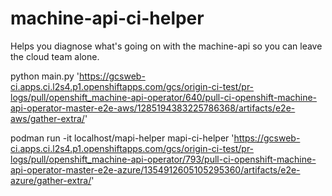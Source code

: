 # machine-api-ci-helper

Helps you diagnose what's going on with the machine-api
so you can leave the cloud team alone.

python main.py 'https://gcsweb-ci.apps.ci.l2s4.p1.openshiftapps.com/gcs/origin-ci-test/pr-logs/pull/openshift_machine-api-operator/640/pull-ci-openshift-machine-api-operator-master-e2e-aws/1285194383225786368/artifacts/e2e-aws/gather-extra/'


podman run -it localhost/mapi-helper mapi-ci-helper 'https://gcsweb-ci.apps.ci.l2s4.p1.openshiftapps.com/gcs/origin-ci-test/pr-logs/pull/openshift_machine-api-operator/793/pull-ci-openshift-machine-api-operator-master-e2e-azure/1354912605105295360/artifacts/e2e-azure/gather-extra/'

